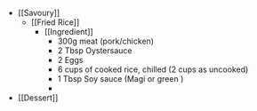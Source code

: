 - [[Savoury]]
	- [[Fried Rice]]
		- [[Ingredient]]
			- 300g meat (pork/chicken)
			- 2 Tbsp Oystersauce
			- 2 Eggs
			- 6 cups of cooked rice, chilled (2 cups as uncooked)
			- 1 Tbsp Soy sauce (Magi or green )
			-
- [[Dessert]]